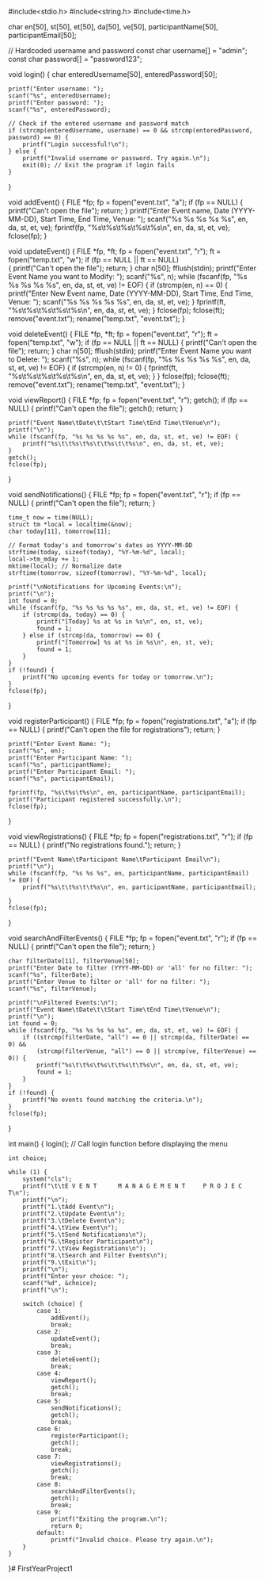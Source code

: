 #include<stdio.h>
#include<string.h>
#include<time.h>

char en[50], st[50], et[50], da[50], ve[50], participantName[50], participantEmail[50];

// Hardcoded username and password
const char username[] = "admin";
const char password[] = "password123";

void login() {
    char enteredUsername[50], enteredPassword[50];

    printf("Enter username: ");
    scanf("%s", enteredUsername);
    printf("Enter password: ");
    scanf("%s", enteredPassword);

    // Check if the entered username and password match
    if (strcmp(enteredUsername, username) == 0 && strcmp(enteredPassword, password) == 0) {
        printf("Login successful!\n");
    } else {
        printf("Invalid username or password. Try again.\n");
        exit(0); // Exit the program if login fails
    }
}

void addEvent() {
    FILE *fp;
    fp = fopen("event.txt", "a");
    if (fp == NULL) {
        printf("Can't open the file");
        return;
    }
    printf("Enter Event name, Date (YYYY-MM-DD), Start Time, End Time, Venue: ");
    scanf("%s %s %s %s %s", en, da, st, et, ve);
    fprintf(fp, "%s\t%s\t%s\t%s\t%s\n", en, da, st, et, ve);
    fclose(fp);
}

void updateEvent() 
{
    FILE *fp, *ft;
    fp = fopen("event.txt", "r");
    ft = fopen("temp.txt", "w");
    if (fp == NULL || ft == NULL)  
     {
        printf("Can't open the file");
        return;
    }
    char n[50];
    fflush(stdin);
    printf("Enter Event Name you want to Modify: ");
    scanf("%s", n);
    while (fscanf(fp, "%s %s %s %s %s", en, da, st, et, ve) != EOF) 
    {
        if (strcmp(en, n) == 0) {
            printf("Enter New Event name, Date (YYYY-MM-DD), Start Time, End Time, Venue: ");
            scanf("%s %s %s %s %s", en, da, st, et, ve);
        }
        fprintf(ft, "%s\t%s\t%s\t%s\t%s\n", en, da, st, et, ve);
    }
    fclose(fp);
    fclose(ft);
    remove("event.txt");
    rename("temp.txt", "event.txt");
}

void deleteEvent() 
{
    FILE *fp, *ft;
    fp = fopen("event.txt", "r");
    ft = fopen("temp.txt", "w");
    if (fp == NULL || ft == NULL) {
        printf("Can't open the file");
        return;
    }
    char n[50];
    fflush(stdin);
    printf("Enter Event Name you want to Delete: ");
    scanf("%s", n);
    while (fscanf(fp, "%s %s %s %s %s", en, da, st, et, ve) != EOF) {
        if (strcmp(en, n) != 0) {
            fprintf(ft, "%s\t%s\t%s\t%s\t%s\n", en, da, st, et, ve);
        }
    }
    fclose(fp);
    fclose(ft);
    remove("event.txt");
    rename("temp.txt", "event.txt");
}

void viewReport() {
    FILE *fp;
    fp = fopen("event.txt", "r");
    getch();
    if (fp == NULL) {
        printf("Can't open the file");
        getch();
        return;
    }

    printf("Event Name\tDate\t\tStart Time\tEnd Time\tVenue\n");
    printf("\n");
    while (fscanf(fp, "%s %s %s %s %s", en, da, st, et, ve) != EOF) {
        printf("%s\t\t%s\t%s\t\t%s\t\t%s\n", en, da, st, et, ve);
    }
    getch();
    fclose(fp);
}

void sendNotifications() 
{
    FILE *fp;
    fp = fopen("event.txt", "r");
    if (fp == NULL) {
        printf("Can't open the file");
        return;
    }

    time_t now = time(NULL);
    struct tm *local = localtime(&now);
    char today[11], tomorrow[11];

    // Format today's and tomorrow's dates as YYYY-MM-DD
    strftime(today, sizeof(today), "%Y-%m-%d", local);
    local->tm_mday += 1;
    mktime(local); // Normalize date
    strftime(tomorrow, sizeof(tomorrow), "%Y-%m-%d", local);

    printf("\nNotifications for Upcoming Events:\n");
    printf("\n");
    int found = 0;
    while (fscanf(fp, "%s %s %s %s %s", en, da, st, et, ve) != EOF) {
        if (strcmp(da, today) == 0) {
            printf("[Today] %s at %s in %s\n", en, st, ve);
            found = 1;
        } else if (strcmp(da, tomorrow) == 0) {
            printf("[Tomorrow] %s at %s in %s\n", en, st, ve);
            found = 1;
        }
    }
    if (!found) {
        printf("No upcoming events for today or tomorrow.\n");
    }
    fclose(fp);
}

void registerParticipant() {
    FILE *fp;
    fp = fopen("registrations.txt", "a");
    if (fp == NULL) {
        printf("Can't open the file for registrations");
        return;
    }

    printf("Enter Event Name: ");
    scanf("%s", en);
    printf("Enter Participant Name: ");
    scanf("%s", participantName);
    printf("Enter Participant Email: ");
    scanf("%s", participantEmail);

    fprintf(fp, "%s\t%s\t%s\n", en, participantName, participantEmail);
    printf("Participant registered successfully.\n");
    fclose(fp);
}

void viewRegistrations() {
    FILE *fp;
    fp = fopen("registrations.txt", "r");
    if (fp == NULL) {
        printf("No registrations found.");
        return;
    }

    printf("Event Name\tParticipant Name\tParticipant Email\n");
    printf("\n");
    while (fscanf(fp, "%s %s %s", en, participantName, participantEmail) != EOF) {
        printf("%s\t\t%s\t\t%s\n", en, participantName, participantEmail);
  
    }
    fclose(fp);
}

void searchAndFilterEvents() {
    FILE *fp;
    fp = fopen("event.txt", "r");
    if (fp == NULL) {
        printf("Can't open the file");
        return;
    }

    char filterDate[11], filterVenue[50];
    printf("Enter Date to filter (YYYY-MM-DD) or 'all' for no filter: ");
    scanf("%s", filterDate);
    printf("Enter Venue to filter or 'all' for no filter: ");
    scanf("%s", filterVenue);

    printf("\nFiltered Events:\n");
    printf("Event Name\tDate\t\tStart Time\tEnd Time\tVenue\n");
    printf("\n");
    int found = 0;
    while (fscanf(fp, "%s %s %s %s %s", en, da, st, et, ve) != EOF) {
        if ((strcmp(filterDate, "all") == 0 || strcmp(da, filterDate) == 0) &&
            (strcmp(filterVenue, "all") == 0 || strcmp(ve, filterVenue) == 0)) {
            printf("%s\t\t%s\t%s\t\t%s\t\t%s\n", en, da, st, et, ve);
            found = 1;
        }
    }
    if (!found) {
        printf("No events found matching the criteria.\n");
    }
    fclose(fp);
}

int main() {
    login();  // Call login function before displaying the menu

    int choice;

    while (1) {
        system("cls");
        printf("\t\tE V E N T      M A N A G E M E N T     P R O J E C T\n");
        printf("\n");
        printf("1.\tAdd Event\n");
        printf("2.\tUpdate Event\n");
        printf("3.\tDelete Event\n");
        printf("4.\tView Event\n");
        printf("5.\tSend Notifications\n");
        printf("6.\tRegister Participant\n");
        printf("7.\tView Registrations\n");
        printf("8.\tSearch and Filter Events\n");
        printf("9.\tExit\n");
        printf("\n");
        printf("Enter your choice: ");
        scanf("%d", &choice);
        printf("\n");

        switch (choice) {
            case 1:
                addEvent();
                break;
            case 2:
                updateEvent();
                break;
            case 3:
                deleteEvent();
                break;
            case 4:
                viewReport();
                getch();
                break;
            case 5:
                sendNotifications();
                getch();
                break;
            case 6:
                registerParticipant();
                getch();
                break;
            case 7:
                viewRegistrations();
                getch();
                break;
            case 8:
                searchAndFilterEvents();
                getch();
                break;
            case 9:
                printf("Exiting the program.\n");
                return 0;
            default:
                printf("Invalid choice. Please try again.\n");
        }
    }
}# FirstYearProject1
